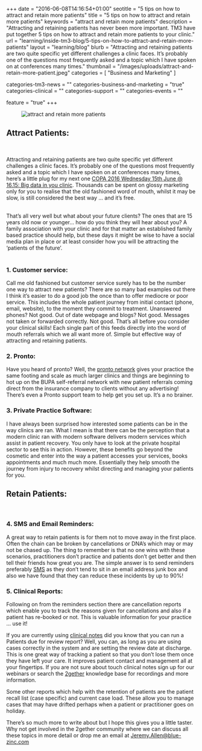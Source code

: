 +++
date = "2016-06-08T14:16:54+01:00"
seotitle = "5 tips on how to attract and retain more patients"
title = "5 tips on how to attract and retain more patients"
keywords = "attract and retain more patients"
description = "Attracting and retaining patients has never been more important. TM3 have put together 5 tips on how to attract and retain more patients to your clinic."
url = "learning/inside-tm3-blog/5-tips-on-how-to-attract-and-retain-more-patients"
layout = "learning/blog"
blurb = "Attracting and retaining patients are two quite specific yet different challenges a clinic faces. It’s probably one of the questions most frequently asked and a topic which I have spoken on at conferences many times."
thumbnail = "/images/uploads/attract-and-retain-more-patient.jpeg"
categories = [ "Business and Marketing" ]


categories-tm3-news = ""
categories-business-and-marketing = "true"
categories-clinical = ""
categories-support = ""
categories-events = ""

feature = "true"
+++


<figure>
  <img src="/images/uploads/attract-and-retain-more-patient.jpeg" alt="attract and retain more patients" />
</figure>

<h2>Attract Patients:</h2><br>

Attracting and retaining patients are two quite specific yet different challenges a clinic faces. It’s probably one of the questions most frequently asked and a topic which I have spoken on at conferences many times, here’s a little plug for my next one [COPA 2016  Wednesday 15th June @ 16.15: Big data in you clinic](http://www.copashow.co.uk/). Thousands can be spent on glossy marketing only for you to realise that the old fashioned word of mouth, whilst it may be slow, is still considered the best way … and it’s free.<br><br>

That’s all very well but what about your future clients? The ones that are 15 years old now or younger… how do you think they will hear about you? A family association with your clinic and for that matter an established family based practice should help, but these days it might be wise to have a social media plan in place or at least consider how you will be attracting the ‘patients of the future’. <br><br>


<h3>1. Customer service:</h3>

Call me old fashioned but customer service surely has to be the number one way to attract new patients? There are so many bad examples out there I think it’s easier to do a good job the once than to offer mediocre or poor service. This includes the whole patient journey from initial contact (phone, email, website), to the moment they commit to treatment. Unanswered phones? Not good. Out of date webpage and blogs? Not good. Messages not taken or forwarded correctly. Not good. That’s all before you consider your clinical skills! Each single part of this feeds directly into the word of mouth referrals which we all want more of. Simple but effective way of attracting and retaining patients.

<h3>2. Pronto:</h3>

Have you heard of pronto? Well, the [pronto network](https://www.tm3practicemanagement.com/tour/attract-patients/) gives your practice the same footing and scale as much larger clinics and things are beginning to hot up on the BUPA self-referral network with new patient referrals coming direct from the insurance company to clients without any advertising! There’s even a Pronto support team to help get you set up. It’s a no brainer. <br>

<h3>3. Private Practice Software:</h3>

I have always been surprised how interested some patients can be in the way clinics are ran. What I mean is that there can be the perception that a modern clinic ran with modern software delivers modern services which assist in patient recovery. You only have to look at the private hospital sector to see this in action. However, these benefits go beyond the cosmetic and enter into the way a patient accesses your services, books appointments and much much more. Essentially they help smooth the journey from injury to recovery whilst directing and managing your patients for you. 

<h2>Retain Patients:</h2><br>

<h3>4. SMS and Email Reminders:</h3>

A great way to retain patients is for them not to move away in the first place. Often the chain can be broken by cancellations or DNA’s which may or may not be chased up. The thing to remember is that no one wins with these scenarios, practitioners don’t practice and patients don’t get better and then tell their friends how great you are. The simple answer is to send reminders preferably [SMS](https://www.tm3practicemanagement.com/discover/text/) as they don’t tend to sit in an email address junk box and also we have found that they can reduce these incidents by up to 90%!

<h3>5. Clinical Reports:</h3>

Following on from the reminders section there are cancellation reports which enable you to track the reasons given for cancellations and also if a patient has re-booked or not. This is valuable information for your practice … use it!<br>

If you are currently using [clinical notes](https://www.tm3practicemanagement.com/tour/clinical-experience/) did you know that you can run a Patients due for review report? Well, you can, as long as you are using cases correctly in the system and are setting the review date at discharge. This is one great way of tracking a patient so that you don’t lose them once they have left your care. It improves patient contact and management all at your fingertips. If you are not sure about touch clinical notes sign up for our webinars or search the [2gether](2gether.insidetm2.com) knowledge base for recordings and more information.<br>

Some other reports which help with the retention of patients are the patient recall list (case specific) and current case load. These allow you to manage cases that may have drifted perhaps when a patient or practitioner goes on holiday.<br>

There’s so much more to write about but I hope this gives you a little taster. Why not get involved in the 2gether community where we can discuss all these topics in more detail or drop me an email at [Jeremy.Allen@blue-zinc.com](mailto:Jeremy.Allen@blue-zinc.com)